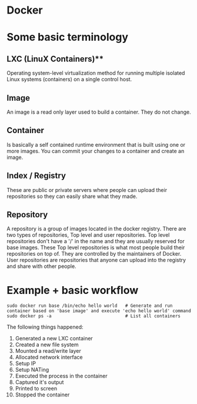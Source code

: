 Docker
================

# Some basic terminology

## LXC (LinuX Containers)** 
Operating system-level virtualization method for running multiple isolated Linux systems (containers) on a single control host.

## Image
An image is a read only layer used to build a container. They do not change.

## Container
Is basically a self contained runtime environment that is built using one or more images. You can commit your changes to a container and create an image.

## Index / Registry
These are public or private servers where people can upload their repositories so they can easily share what they made.

## Repository
A repository is a group of images located in the docker registry. There are two types of repositories, Top level and user repositories. Top level repositories don't have a '/' in the name and they are usually reserved for base images. These Top level repositories is what most people build their repositories on top of. They are controlled by the maintainers of Docker. User repositories are repositories that anyone can upload into the registry and share with other people.

# Example + basic workflow
```
sudo docker run base /bin/echo hello world   # Generate and run container based on 'base image' and execute 'echo hello world' command
sudo docker ps -a                            # List all containers
```

The following things happened:

1. Generated a new LXC container
2. Created a new file system
3. Mounted a read/write layer
4. Allocated network interface
5. Setup IP
6. Setup NATing
7. Executed the process in the container
8. Captured it's output
9. Printed to screen
10. Stopped the container